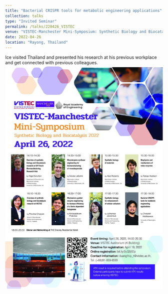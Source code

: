 ```yaml
---
title: "Bacterial CRISPR tools for metabolic engineering applications"
collection: talks
type: "Invited Seminar"
permalink: /talks/220426_VISTEC
venue: "VISTEC-Manchester Mini-Symposium: Synthetic Biology and Biocatalysis 2022"
date: 2022-04-26
location: "Rayong, Thailand"
---
```


Ice visited Thailand and presented his research at his previous workplace and get connected with previous colleagues.
<br/><img src='/images/2022_VISTEC_Symposium.jpg'>